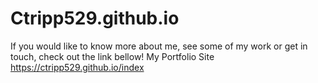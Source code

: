 # Ctripp529.github.io
If you would like to know more about me, see some of my work or get in touch, check out the link bellow!
My Portfolio Site https://ctripp529.github.io/index
